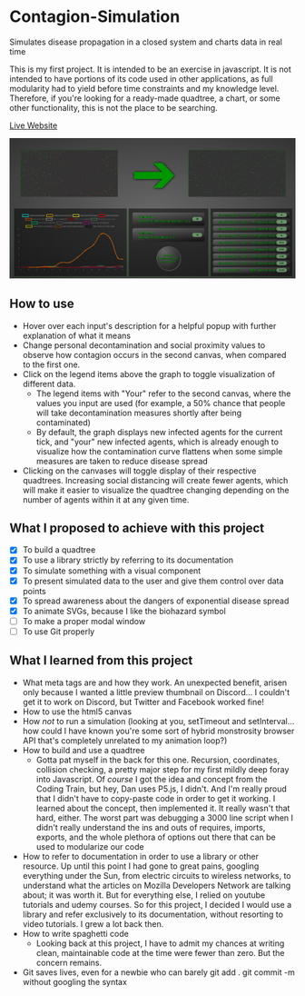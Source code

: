 # Contagion-Simulation
Simulates disease propagation in a closed system and charts data in real time

This is my first project. It is intended to be an exercise in javascript. It is not intended to have portions of its code used in other applications, as full modularity had to yield before time constraints and my knowledge level. Therefore, if you're looking for a ready-made quadtree, a chart, or some other functionality, this is not the place to be searching.

[Live Website](https://amaralis.github.io/Contagion-Simulation/)

![Demo screenshot](screenshot.png)

## How to use

* Hover over each input's description for a helpful popup with further explanation of what it means
* Change personal decontamination and social proximity values to observe how contagion occurs in the second canvas, when compared to the first one.
* Click on the legend items above the graph to toggle visualization of different data.
  * The legend items with "Your" refer to the second canvas, where the values you input are used (for example, a 50% chance that people will take decontamination measures shortly after being contaminated)
  * By default, the graph displays new infected agents for the current tick, and "your" new infected agents, which is already enough to visualize how the contamination curve flattens when some simple measures are taken to reduce disease spread
* Clicking on the canvases will toggle display of their respective quadtrees. Increasing social distancing will create fewer agents, which will make it easier to visualize the quadtree changing depending on the number of agents within it at any given time.

## What I proposed to achieve with this project

- [X] To build a quadtree
- [X] To use a library strictly by referring to its documentation
- [X] To simulate something with a visual component
- [X] To present simulated data to the user and give them control over data points
- [X] To spread awareness about the dangers of exponential disease spread
- [X] To animate SVGs, because I like the biohazard symbol
- [ ] To make a proper modal window
- [ ] To use Git properly

## What I learned from this project

* What meta tags are and how they work. An unexpected benefit, arisen only because I wanted a little preview thumbnail on Discord... I couldn't get it to work on Discord, but Twitter and Facebook worked fine!
* How to use the html5 canvas
* How *not* to run a simulation (looking at you, setTimeout and setInterval... how could I have known you're some sort of hybrid monstrosity browser API that's completely unrelated to my animation loop?)
* How to build and use a quadtree
  * Gotta pat myself in the back for this one. Recursion, coordinates, collision checking, a pretty major step for my first mildly deep foray into Javascript. Of *course* I got the idea and concept from the Coding Train, but hey, Dan uses P5.js, I didn't. And I'm really proud that I didn't have to copy-paste code in order to get it working. I learned about the concept, then implemented it. It really wasn't that hard, either. The worst part was debugging a 3000 line script when I didn't really understand the ins and outs of requires, imports, exports, and the whole plethora of options out there that can be used to modularize our code
* How to refer to documentation in order to use a library or other resource. Up until this point I had gone to great pains, googling everything under the Sun, from electric circuits to wireless networks, to understand what the articles on Mozilla Developers Network are talking about; it was worth it. But for everything else, I relied on youtube tutorials and udemy courses. So for this project, I decided I would use a library and refer exclusively to its documentation, without resorting to video tutorials. I grew a lot back then.
* How to write spaghetti code
  * Looking back at this project, I have to admit my chances at writing clean, maintainable code at the time were fewer than zero. But the concern remains.
* Git saves lives, even for a newbie who can barely git add . git commit -m without googling the syntax